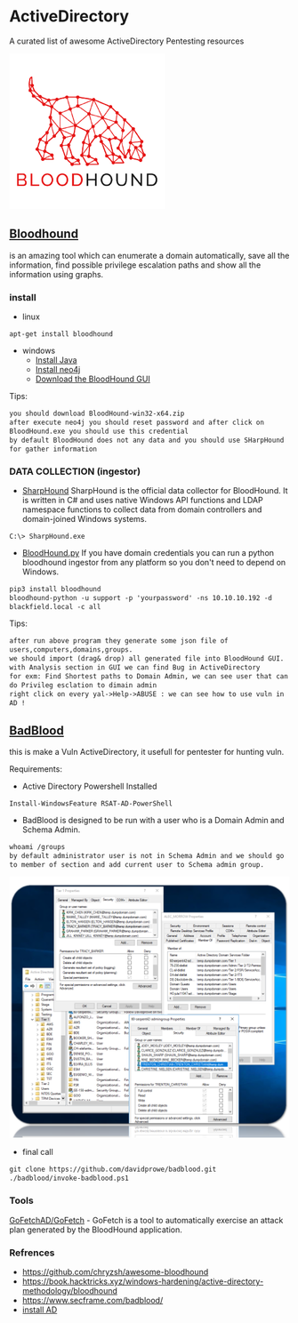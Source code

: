 # ActiveDirectory
A curated list of awesome ActiveDirectory Pentesting resources

<img src="img/bg.png" />

## [Bloodhound](https://github.com/BloodHoundAD/BloodHound)
is an amazing tool which can enumerate a domain automatically, save all the information, find possible privilege escalation paths and show all the information using graphs.

### install 
* linux 
```
apt-get install bloodhound
```

* windows
  * [Install Java](https://www.oracle.com/java/technologies/javase-jdk11-downloads.html)
  * [Install neo4j](https://neo4j.com/download-center/#community)
  * [Download the BloodHound GUI](https://github.com/BloodHoundAD/BloodHound/releases)

Tips:
```
you should download BloodHound-win32-x64.zip
after execute neo4j you should reset password and after click on BloodHound.exe you should use this credential
by default BloodHound does not any data and you should use SHarpHound for gather information
```

### DATA COLLECTION (ingestor)
* [SharpHound](https://github.com/BloodHoundAD/BloodHound/tree/master/Collectors) SharpHound is the official data collector for BloodHound. It is written in C# and uses native Windows API functions and LDAP namespace functions to collect data from domain controllers and domain-joined Windows systems. 
```
C:\> SharpHound.exe
```

* [BloodHound.py](https://github.com/fox-it/BloodHound.py) If you have domain credentials you can run a python bloodhound ingestor from any platform so you don't need to depend on Windows.

```
pip3 install bloodhound
bloodhound-python -u support -p 'yourpassword' -ns 10.10.10.192 -d blackfield.local -c all
```

Tips:
```
after run above program they generate some json file of users,computers,domains,groups.
we should import (drag& drop) all generated file into BloodHound GUI.
with Analysis section in GUI we can find Bug in ActiveDirectory
for exm: Find Shortest paths to Domain Admin, we can see user that can do Privileg esclation to dimain admin
right click on every yal->Help->ABUSE : we can see how to use vuln in AD !
```


## [BadBlood](https://github.com/davidprowe/BadBlood)
this is make a Vuln ActiveDirectory, it usefull for pentester for hunting vuln. 

Requirements:
* Active Directory Powershell Installed
 ```
 Install-WindowsFeature RSAT-AD-PowerShell
 ```
* BadBlood is designed to be run with a user who is a Domain Admin and Schema Admin.
```
whoami /groups
by default administrator user is not in Schema Admin and we should go to member of section and add current user to Schema admin group.
``` 
<img src="img/BadBlood.png" />

* final call 
```
git clone https://github.com/davidprowe/badblood.git
./badblood/invoke-badblood.ps1
```

### Tools
[GoFetchAD/GoFetch](https://github.com/GoFetchAD/GoFetch) - GoFetch is a tool to automatically exercise an attack plan generated by the BloodHound application.


### Refrences
* https://github.com/chryzsh/awesome-bloodhound
* https://book.hacktricks.xyz/windows-hardening/active-directory-methodology/bloodhound
* https://www.secframe.com/badblood/
* [install AD](https://computingforgeeks.com/how-to-install-active-directory-domain-services-in-windows-server/)

